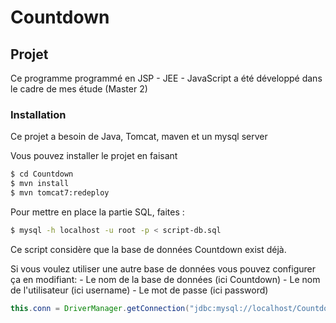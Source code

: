 # Countdown

## Projet
Ce programme programmé en JSP - JEE - JavaScript
a été développé dans le cadre de mes étude (Master 2)

### Installation

Ce projet a besoin de Java, Tomcat, maven et un mysql server

Vous pouvez installer le projet en faisant

```sh
$ cd Countdown
$ mvn install
$ mvn tomcat7:redeploy
```
Pour mettre en place la partie SQL, faites :

```sh
$ mysql -h localhost -u root -p < script-db.sql
```

Ce script considère que la base de données Countdown exist déjà.

Si vous voulez utiliser une autre base de données vous pouvez configurer ça en modifiant:
	- Le nom de la base de données (ici Countdown)
	- Le nom de l'utilisateur (ici username) 
	- Le mot de passe (ici password)

```java
this.conn = DriverManager.getConnection("jdbc:mysql://localhost/Countdown?user=username&password=password");
```
